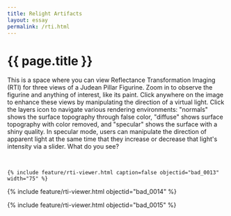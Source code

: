 ```yaml
---
title: Relight Artifacts
layout: essay
permalink: /rti.html
---
```


<div class="container">
    <h1 class="display-4 essay-title">{{ page.title }}</h1>
</div>
<div class="container">
    <p class="essay-text">This is a space where you can view Reflectance Transformation Imaging (RTI) for three views of a Judean Pillar Figurine. Zoom in to observe the figurine and anything of interest, like its paint. Click anywhere on the image to enhance these views by manipulating the direction of a virtual light. Click the layers icon to navigate various rendering environments: "normals" shows the surface topography through false color, "diffuse" shows surface topography with color removed, and "specular" shows the surface with a shiny quality. In specular mode, users can manipulate the direction of apparent light at the same time that they increase or decrease that light's intensity via a slider. What do you see? </p>

 <br>
    
    {% include feature/rti-viewer.html caption=false objectid="bad_0013" width="75" %}
    
{% include feature/rti-viewer.html objectid="bad_0014" %}

{% include feature/rti-viewer.html objectid="bad_0015" %}

